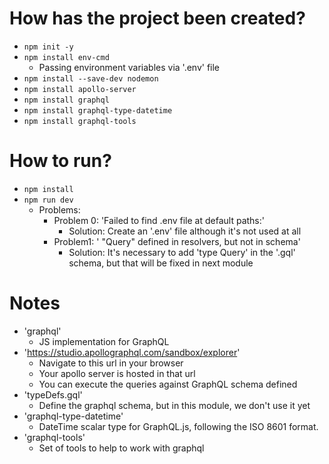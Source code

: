 # How has the project been created?
* `npm init -y`
* `npm install env-cmd`
    * Passing environment variables via '.env' file
* `npm install --save-dev nodemon`
* `npm install apollo-server`
* `npm install graphql`
* `npm install graphql-type-datetime`
* `npm install graphql-tools`


# How to run?
* `npm install`
* `npm run dev`
  * Problems:
    * Problem 0: 'Failed to find .env file at default paths:'
      * Solution: Create an '.env' file although it's not used at all
    * Problem1: ' "Query" defined in resolvers, but not in schema'
      * Solution: It's necessary to add 'type Query' in the '.gql' schema, but that will be fixed in next module

# Notes
* 'graphql'
    * JS implementation for GraphQL
* 'https://studio.apollographql.com/sandbox/explorer'
    * Navigate to this url in your browser
    * Your apollo server is hosted in that url
    * You can execute the queries against GraphQL schema defined
* 'typeDefs.gql'
    * Define the graphql schema, but in this module, we don't use it yet
* 'graphql-type-datetime'
    * DateTime scalar type for GraphQL.js, following the ISO 8601 format.
* 'graphql-tools'
  * Set of tools to help to work with graphql

